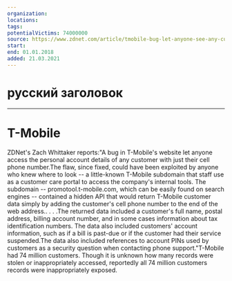 ```yaml
---
organization: 
locations: 
tags: 
potentialVictims: 74000000
source: https://www.zdnet.com/article/tmobile-bug-let-anyone-see-any-customers-account-details/
start: 
end: 01.01.2018
added: 21.03.2021
---
```


# русский заголовок

---

# T-Mobile

ZDNet's Zach Whittaker reports:"A bug in T-Mobile's website let anyone access the personal account details of any customer with just their cell phone number.The flaw, since fixed, could have been exploited by anyone who knew where to look -- a little-known T-Mobile subdomain that staff use as a customer care portal to access the company's internal tools. The subdomain -- promotool.t-mobile.com, which can be easily found on search engines -- contained a hidden API that would return T-Mobile customer data simply by adding the customer's cell phone number to the end of the web address.. . . .The returned data included a customer's full name, postal address, billing account number, and in some cases information about tax identification numbers. The data also included customers' account information, such as if a bill is past-due or if the customer had their service suspended.The data also included references to account PINs used by customers as a security question when contacting phone support."T-Mobile had 74 million customers. Though it is unknown how many records were stolen or inappropriately accessed, reportedly all 74 million customers records were inappropriately exposed.
